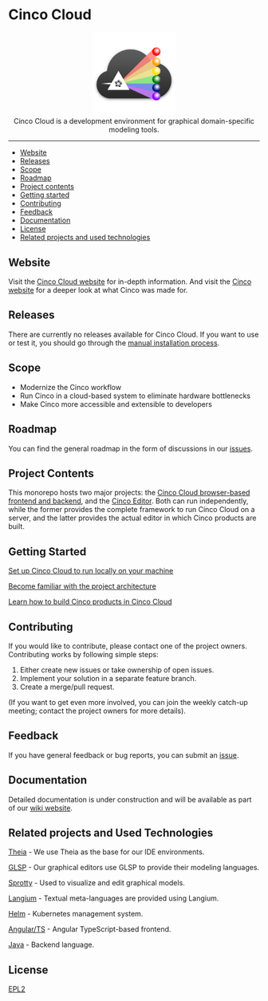 # Cinco Cloud

<div align="center">
    <img src="docs/vuepress/src/.vuepress/public/assets/cinco_cloud_logo.png" width="33%" alt="Cinco Cloud Logo" />
    <div>Cinco Cloud is a development environment for graphical domain-specific modeling tools.</div>
    <hr />
</div>

- [Website](#website)
- [Releases](#releases)
- [Scope](#scope)
- [Roadmap](#roadmap)
- [Project contents](#project-contents)
- [Getting started](#getting-started)
- [Contributing](#contributing)
- [Feedback](#feedback)
- [Documentation](#documentation)
- [License](#license)
- [Related projects and used technologies](#related-projects-and-used-technologies)

## Website

Visit the [Cinco Cloud website](https://scce.gitlab.io/cinco-cloud/) for in-depth information.
And visit the [Cinco website](https://cinco.scce.info/) for a deeper look at what Cinco was made for.

## Releases

There are currently no releases available for Cinco Cloud. If you want to use or test it, you should go through the [manual installation process](#getting-started).

## Scope

- Modernize the Cinco workflow
- Run Cinco in a cloud-based system to eliminate hardware bottlenecks
- Make Cinco more accessible and extensible to developers

## Roadmap

You can find the general roadmap in the form of discussions in our [issues](https://gitlab.com/scce/cinco-cloud/-/issues/?label_name%5B%5D=Discussion).

## Project Contents

This monorepo hosts two major projects: the [Cinco Cloud browser-based frontend and backend](https://gitlab.com/scce/cinco-cloud/-/tree/main/cinco-cloud?ref_type=heads), and the [Cinco Editor](https://gitlab.com/scce/cinco-cloud/-/tree/main/cinco-cloud-archetype?ref_type=heads).
Both can run independently, while the former provides the complete framework to run Cinco Cloud on a server, and the latter provides the actual editor in which Cinco products are built.

## Getting Started

[Set up Cinco Cloud to run locally on your machine](https://scce.gitlab.io/cinco-cloud/content/developer-guide/installation/#preparations)

[Become familiar with the project architecture](https://scce.gitlab.io/cinco-cloud/content/developer-guide/overview/#directories)

[Learn how to build Cinco products in Cinco Cloud](https://scce.gitlab.io/cinco-cloud/content/user-guide/building-cinco-products/)

## Contributing

If you would like to contribute, please contact one of the project owners.
Contributing works by following simple steps:

1. Either create new issues or take ownership of open issues.
2. Implement your solution in a separate feature branch.
3. Create a merge/pull request.

(If you want to get even more involved, you can join the weekly catch-up meeting; contact the project owners for more details).

## Feedback

If you have general feedback or bug reports, you can submit an [issue](https://gitlab.com/scce/cinco-cloud/-/issues/new).

## Documentation

Detailed documentation is under construction and will be available as part of our [wiki website](https://scce.gitlab.io/cinco-cloud/).

## Related projects and Used Technologies

[Theia][theia] - We use Theia as the base for our IDE environments.

[GLSP][glsp] - Our graphical editors use GLSP to provide their modeling languages.

[Sprotty][sprotty] - Used to visualize and edit graphical models.

[Langium][langium] - Textual meta-languages are provided using Langium.

[Helm][helm] - Kubernetes management system.

[Angular/TS][angular] - Angular TypeScript-based frontend.

[Java][java] - Backend language.

[//]: # "Source definitions"
[theia]: https://github.com/eclipse-theia/theia "Theia"
[glsp]: https://github.com/eclipse-glsp/glsp "The Graphical Language Server Platform"
[sprotty]: https://sprotty.org/ "Sprotty"
[langium]: https://langium.org/ "Langium"
[helm]: https://helm.sh/ "Helm"
[angular]: https://angular.io/ "Angular"
[java]: https://www.java.com/de/ "Java"

## License

[EPL2](https://www.eclipse.org/legal/epl-2.0/)
